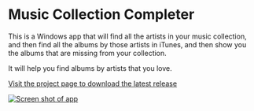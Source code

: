 Music Collection Completer
==========================

This is a Windows app that will find all the artists in your music collection, and then find all the albums by those
artists in iTunes, and then show you the albums that are missing from your collection.

It will help you find albums by artists that you love.

[Visit the project page to download the latest release](http://danielflower.github.io/MusicCollectionCompleter/)

[![Screen shot of app](http://danielflower.github.io/MusicCollectionCompleter/images/screenshot.png)](http://danielflower.github.io/MusicCollectionCompleter/)
